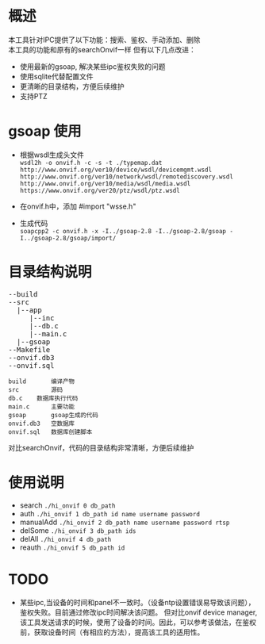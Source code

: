 # 概述
本工具针对IPC提供了以下功能：搜索、鉴权、手动添加、删除  
本工具的功能和原有的searchOnvif一样
但有以下几点改进：  

* 使用最新的gsoap, 解决某些ipc鉴权失败的问题
* 使用sqlite代替配置文件
* 更清晰的目录结构，方便后续维护
* 支持PTZ

# gsoap 使用

* 根据wsdl生成头文件  
`wsdl2h -o onvif.h -c -s -t ./typemap.dat http://www.onvif.org/ver10/device/wsdl/devicemgmt.wsdl http://www.onvif.org/ver10/network/wsdl/remotediscovery.wsdl http://www.onvif.org/ver10/media/wsdl/media.wsdl https://www.onvif.org/ver20/ptz/wsdl/ptz.wsdl
`

* 在onvif.h中，添加 #import "wsse.h" 

* 生成代码  
`soapcpp2 -c onvif.h -x -I../gsoap-2.8 -I../gsoap-2.8/gsoap -I../gsoap-2.8/gsoap/import/`

# 目录结构说明
<pre>
--build
--src
  |--app
     |--inc
     |--db.c
     |--main.c
  |--gsoap
--Makefile
--onvif.db3
--onvif.sql
</pre>
    build       编译产物
    src         源码
    db.c    数据库执行代码
    main.c      主要功能
    gsoap       gsoap生成的代码
    onvif.db3   空数据库
    onvif.sql   数据库创建脚本  

对比searchOnvif，代码的目录结构非常清晰，方便后续维护

# 使用说明

* search
`./hi_onvif 0 db_path`
* auth
`./hi_onvif 1 db_path id name username password`
* manualAdd
`./hi_onvif 2 db_path name username password rtsp`
* delSome
`./hi_onvif 3 db_path ids`
* delAll
`./hi_onvif 4 db_path`
* reauth
`./hi_onvif 5 db_path id`

# TODO

* 某些ipc,当设备的时间和panel不一致时。（设备ntp设置错误易导致该问题），鉴权失败。目前通过修改ipc时间解决该问题。 但对比onvif device manager, 该工具发送请求的时候，使用了设备的时间。因此，可以参考该做法，在鉴权前，获取设备时间（有相应的方法），提高该工具的适用性。